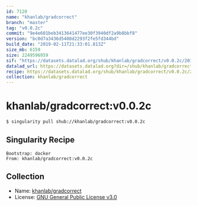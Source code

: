 ```yaml
---
id: 7120
name: "khanlab/gradcorrect"
branch: "master"
tag: "v0.0.2c"
commit: "9e4e601beb3413641477ee30f3940df2a9b8bbf8"
version: "bc0d7a3436d5408d2293f2fe5fd344bd"
build_date: "2019-02-11T21:33:01.813Z"
size_mb: 6159
size: 2249596959
sif: "https://datasets.datalad.org/shub/khanlab/gradcorrect/v0.0.2c/2019-02-11-9e4e601b-bc0d7a34/bc0d7a3436d5408d2293f2fe5fd344bd.simg"
datalad_url: https://datasets.datalad.org?dir=/shub/khanlab/gradcorrect/v0.0.2c/2019-02-11-9e4e601b-bc0d7a34/
recipe: https://datasets.datalad.org/shub/khanlab/gradcorrect/v0.0.2c/2019-02-11-9e4e601b-bc0d7a34/Singularity
collection: khanlab/gradcorrect
---
```


# khanlab/gradcorrect:v0.0.2c

```bash
$ singularity pull shub://khanlab/gradcorrect:v0.0.2c
```

## Singularity Recipe

```singularity
Bootstrap: docker
From: khanlab/gradcorrect:v0.0.2c
```

## Collection

 - Name: [khanlab/gradcorrect](https://github.com/khanlab/gradcorrect)
 - License: [GNU General Public License v3.0](https://api.github.com/licenses/gpl-3.0)

